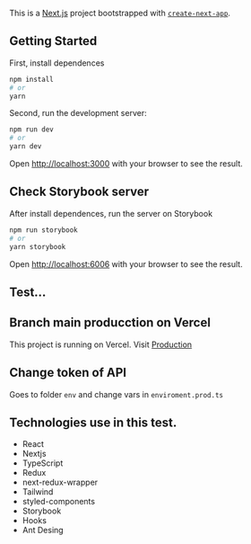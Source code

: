 This is a [Next.js](https://nextjs.org/) project bootstrapped with [`create-next-app`](https://github.com/vercel/next.js/tree/canary/packages/create-next-app).

## Getting Started

First, install dependences

```bash
npm install
# or
yarn
```

Second, run the development server:

```bash
npm run dev
# or
yarn dev
```

Open [http://localhost:3000](http://localhost:3000) with your browser to see the result.

## Check Storybook server

After install dependences, run the server on Storybook

```bash
npm run storybook
# or
yarn storybook
```

Open [http://localhost:6006](http://localhost:6006) with your browser to see the result.

## Test...

## Branch main producction on Vercel

This project is running on Vercel. Visit [Production](https://skydropx-psi.vercel.app/)

## Change token of API

Goes to folder `env` and change vars in `enviroment.prod.ts`

## Technologies use in this test.

* React
* Nextjs
* TypeScript
* Redux
* next-redux-wrapper
* Tailwind
* styled-components
* Storybook
* Hooks
* Ant Desing